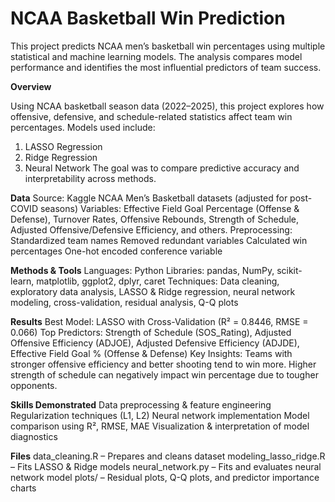 # NCAA Basketball Win Prediction


This project predicts NCAA men’s basketball win percentages using multiple statistical and machine learning models. The analysis compares model performance and identifies the most influential predictors of team success.

**Overview**


Using NCAA basketball season data (2022–2025), this project explores how offensive, defensive, and schedule-related statistics affect team win percentages. Models used include:
1. LASSO Regression
2. Ridge Regression
3. Neural Network
The goal was to compare predictive accuracy and interpretability across methods.

**Data**
Source: Kaggle NCAA Men’s Basketball datasets (adjusted for post-COVID seasons)
Variables: Effective Field Goal Percentage (Offense & Defense), Turnover Rates, Offensive Rebounds, Strength of Schedule, Adjusted Offensive/Defensive Efficiency, and others.
Preprocessing:
Standardized team names
Removed redundant variables
Calculated win percentages
One-hot encoded conference variable

**Methods & Tools**
Languages: Python
Libraries: pandas, NumPy, scikit-learn, matplotlib, ggplot2, dplyr, caret
Techniques: Data cleaning, exploratory data analysis, LASSO & Ridge regression, neural network modeling, cross-validation, residual analysis, Q-Q plots

**Results**
Best Model: LASSO with Cross-Validation (R² = 0.8446, RMSE = 0.066)
Top Predictors: Strength of Schedule (SOS_Rating), Adjusted Offensive Efficiency (ADJOE), Adjusted Defensive Efficiency (ADJDE), Effective Field Goal % (Offense & Defense)
Key Insights:
Teams with stronger offensive efficiency and better shooting tend to win more.
Higher strength of schedule can negatively impact win percentage due to tougher opponents.

**Skills Demonstrated**
Data preprocessing & feature engineering
Regularization techniques (L1, L2)
Neural network implementation
Model comparison using R², RMSE, MAE
Visualization & interpretation of model diagnostics

**Files**
data_cleaning.R – Prepares and cleans dataset
modeling_lasso_ridge.R – Fits LASSO & Ridge models
neural_network.py – Fits and evaluates neural network model
plots/ – Residual plots, Q-Q plots, and predictor importance charts
